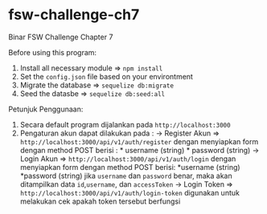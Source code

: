 # fsw-challenge-ch7
Binar FSW Challenge Chapter 7

Before using this program:
1. Install all necessary module => `npm install`
2. Set the `config.json` file based on your environtment
3. Migrate the database => `sequelize db:migrate`
4. Seed the datasbe => `sequelize db:seed:all`

Petunjuk Penggunaan:
1. Secara default program dijalankan pada `http://localhost:3000`
2. Pengaturan akun dapat dilakukan pada :
    -> Register Akun => `http://localhost:3000/api/v1/auth/register`
        dengan menyiapkan form dengan method POST berisi :
            * username (string)
            * password (string)
    -> Login Akun => `http://localhost:3000/api/v1/auth/login`
        dengan menyiapkan form dengan method POST berisi: 
            *username (string)
            *password (string)
        jika `username` dan `password` benar, maka akan ditampilkan data `id`,`username`, dan `accessToken`
    -> Login Token => `http://localhost:3000/api/v1/auth/login-token`
        digunakan untuk melakukan cek apakah token tersebut berfungsi